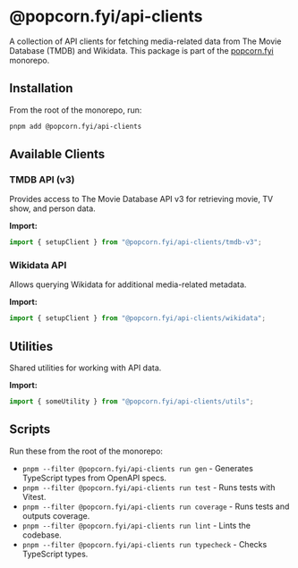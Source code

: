 # @popcorn.fyi/api-clients

A collection of API clients for fetching media-related data from The Movie Database (TMDB) and Wikidata. This package is part of the [popcorn.fyi](https://popcornfyi.vercel.app) monorepo.

## Installation

From the root of the monorepo, run:

```bash
pnpm add @popcorn.fyi/api-clients
```

## Available Clients

### TMDB API (v3)

Provides access to The Movie Database API v3 for retrieving movie, TV show, and person data.

**Import:**

```ts
import { setupClient } from "@popcorn.fyi/api-clients/tmdb-v3";
```

### Wikidata API

Allows querying Wikidata for additional media-related metadata.

**Import:**

```ts
import { setupClient } from "@popcorn.fyi/api-clients/wikidata";
```

## Utilities

Shared utilities for working with API data.

**Import:**

```ts
import { someUtility } from "@popcorn.fyi/api-clients/utils";
```

## Scripts

Run these from the root of the monorepo:

- `pnpm --filter @popcorn.fyi/api-clients run gen` - Generates TypeScript types from OpenAPI specs.
- `pnpm --filter @popcorn.fyi/api-clients run test` - Runs tests with Vitest.
- `pnpm --filter @popcorn.fyi/api-clients run coverage` - Runs tests and outputs coverage.
- `pnpm --filter @popcorn.fyi/api-clients run lint` - Lints the codebase.
- `pnpm --filter @popcorn.fyi/api-clients run typecheck` - Checks TypeScript types.
